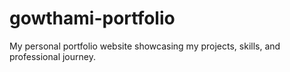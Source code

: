 # gowthami-portfolio
My personal portfolio website showcasing my projects, skills, and professional journey.
